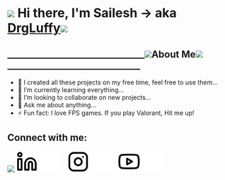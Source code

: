 # ![](https://user-images.githubusercontent.com/101400043/173174664-77ef81ad-2fa6-41b8-a7d7-488c2506cb76.gif)  Hi there, I'm Sailesh  -> aka [DrgLuffy][youtube]![](https://user-images.githubusercontent.com/101400043/173171501-0861c921-5884-4757-b582-23729e144064.gif)


<!-- ![](https://user-images.githubusercontent.com/101400043/173014215-e1c7b34e-0b26-4f41-bb42-81e057b790ac.gif) -->


## _______________________________![](https://user-images.githubusercontent.com/101400043/173173960-5e1cb557-004b-45a4-afcf-76496d7bf993.gif)About Me![](https://user-images.githubusercontent.com/101400043/173174038-8ff675c0-60f6-4ab6-86c7-f75948176006.gif) ______________________________

- 🔭 I created all these projects on my free time, feel free to use them...
- 🌱 I’m currently learning everything...
- 👯 I’m looking to collaborate on new projects...
- 💬 Ask me about anything...
- ⚡ Fun fact: I love FPS games. If you play Valorant, Hit me up!

## Connect with me:
<!-- ![](https://user-images.githubusercontent.com/101400043/173172493-077c8d89-833b-4ea4-a1b3-895cdcc6992b.gif) -->
![](https://user-images.githubusercontent.com/101400043/173172504-dab0b87b-de60-4acc-bc64-06dfde960af5.gif)
[![website](./img/linkedin-light.svg)](https://linkedin.com/in/sailesh-bk#gh-light-mode-only)
[![website](./img/linkedin-dark.svg)](https://linkedin.com/in/sailesh-bk#gh-dark-mode-only)
&nbsp;&nbsp;
[![website](./img/instagram-light.svg)](https://instagram.com/drgluffy#gh-light-mode-only)
[![website](./img/instagram-dark.svg)](https://instagram.com/drgluffy#gh-dark-mode-only)
&nbsp;&nbsp;
[![website](./img/youtube-light.svg)](https://www.youtube.com/channel/UCvCgRgpVpnjzORE6FZfr9Cw#gh-light-mode-only)
[![website](./img/youtube-dark.svg)](https://www.youtube.com/channel/UCvCgRgpVpnjzORE6FZfr9Cw#gh-dark-mode-only)

[youtube]: https://www.youtube.com/channel/UCvCgRgpVpnjzORE6FZfr9Cw

